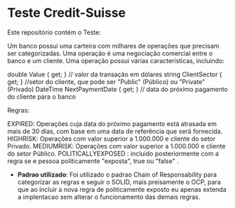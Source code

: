 # Teste Credit-Suisse

Este repositório contém o Teste:

Um banco possui uma carteira com milhares de operações que precisam ser categorizadas. Uma operação é uma negociação comercial entre o banco e um cliente. Uma operação possui várias características, incluindo:

double Value { get; } // valor da transação em dólares
string ClientSector { get; } //setor do cliente, que pode ser "Public" (Público) ou "Private" (Privado)
DateTime NextPaymentDate { get; } // data do próximo pagamento do cliente para o banco

Regras:

EXPIRED: Operações cuja data do próximo pagamento está atrasada em mais de 30 dias, com base em uma data de referência que será fornecida.
HIGHRISK: Operações com valor superior a 1.000.000 e cliente do setor Privado.
MEDIUMRISK: Operações com valor superior a 1.000.000 e cliente do setor Público.
POLITICALLYEXPOSED : incluido posteriormente com a regra se e pessoa politicamente "exposta", true ou "false" .

- **Padrao utilizado**: Foi utilizado o padrao Chain of Responsability para categorizar as regras e seguir o SOLID, mais preisamente o OCP, para que ao incluir a nova regra de politicamente exposto eu apenas extenda a implentacao sem alterar o funcionamento das demais regras.